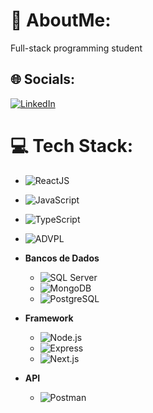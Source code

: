 # 💫 AboutMe:
 Full-stack programming student<br>


## 🌐 Socials:
[![LinkedIn](https://img.shields.io/badge/LinkedIn-%230077B5.svg?logo=linkedin&logoColor=white)](https://linkedin.com/in/https://www.linkedin.com/in/leonardo-siqueira-a342101a3/) 

# 💻 Tech Stack:
  - ![ReactJS](https://img.shields.io/badge/-ReactJS-61DAFB?logo=react&logoColor=white)
  - ![JavaScript](https://img.shields.io/badge/-JavaScript-F7DF1E?logo=javascript&logoColor=black)
  - ![TypeScript](https://img.shields.io/badge/-TypeScript-007ACC?logo=typescript&logoColor=white)
  - ![ADVPL](https://img.shields.io/badge/-ADVPL-00529B?logo=advpl&logoColor=white)
  
- **Bancos de Dados**
  - ![SQL Server](https://img.shields.io/badge/-SQL%20Server-CC2927?logo=microsoft-sql-server&logoColor=white)
  - ![MongoDB](https://img.shields.io/badge/-MongoDB-47A248?logo=mongodb&logoColor=white)
  - ![PostgreSQL](https://img.shields.io/badge/-PostgreSQL-336791?logo=postgresql&logoColor=white)

- **Framework**
  - ![Node.js](https://img.shields.io/badge/-Node.js-339933?logo=node.js&logoColor=white)
  - ![Express](https://img.shields.io/badge/-Express-000000?logo=express&logoColor=white)
  - ![Next.js](https://img.shields.io/badge/-Next.js-000000?logo=next.js&logoColor=white)

- **API**
  - ![Postman](https://img.shields.io/badge/-Postman-FF6C37?logo=postman&logoColor=white)


